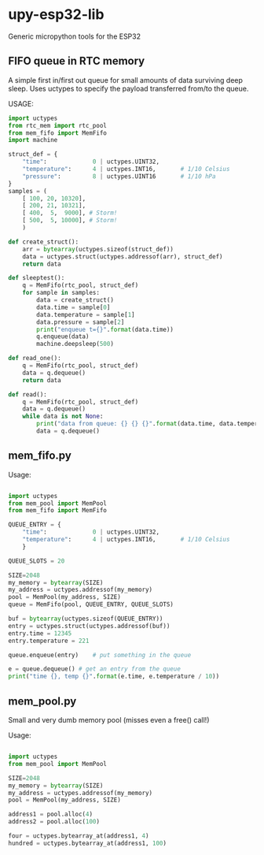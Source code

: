 # upy-esp32-lib

Generic micropython tools for the ESP32

## FIFO queue in RTC memory

A simple first in/first out queue for small amounts of data surviving deep sleep.
Uses uctypes to specify the payload transferred from/to the queue.

USAGE:
```python
import uctypes
from rtc_mem import rtc_pool
from mem_fifo import MemFifo
import machine

struct_def = {
    "time":             0 | uctypes.UINT32,
    "temperature":      4 | uctypes.INT16,       # 1/10 Celsius
    "pressure":         8 | uctypes.UINT16       # 1/10 hPa
}
samples = (
    [ 100, 20, 10320],
    [ 200, 21, 10321],
    [ 400,  5,  9000], # Storm!
    [ 500,  5, 10000], # Storm!
    )

def create_struct():
    arr = bytearray(uctypes.sizeof(struct_def))
    data = uctypes.struct(uctypes.addressof(arr), struct_def)
    return data

def sleeptest():
    q = MemFifo(rtc_pool, struct_def)
    for sample in samples:
        data = create_struct()
        data.time = sample[0]
        data.temperature = sample[1]
        data.pressure = sample[2]
        print("enqueue t={}".format(data.time))
        q.enqueue(data)
        machine.deepsleep(500)

def read_one():
    q = MemFifo(rtc_pool, struct_def)
    data = q.dequeue()
    return data

def read():
    q = MemFifo(rtc_pool, struct_def)
    data = q.dequeue()
    while data is not None:
        print("data from queue: {} {} {}".format(data.time, data.temperature, data.pressure) )
        data = q.dequeue()

```

## mem_fifo.py

Usage:
```python

import uctypes
from mem_pool import MemPool
from mem_fifo import MemFifo

QUEUE_ENTRY = {
    "time":             0 | uctypes.UINT32,
    "temperature":      4 | uctypes.INT16,       # 1/10 Celsius
    }

QUEUE_SLOTS = 20

SIZE=2048
my_memory = bytearray(SIZE)
my_address = uctypes.addressof(my_memory)
pool = MemPool(my_address, SIZE)
queue = MemFifo(pool, QUEUE_ENTRY, QUEUE_SLOTS)

buf = bytearray(uctypes.sizeof(QUEUE_ENTRY))
entry = uctypes.struct(uctypes.addressof(buf))
entry.time = 12345
entry.temperature = 221

queue.enqueue(entry)    # put something in the queue

e = queue.dequeue() # get an entry from the queue
print("time {}, temp {}".format(e.time, e.temperature / 10))

```

## mem_pool.py

Small and very dumb memory pool (misses even a free() call!)

Usage:
```python

import uctypes
from mem_pool import MemPool

SIZE=2048
my_memory = bytearray(SIZE)
my_address = uctypes.addressof(my_memory)
pool = MemPool(my_address, SIZE)

address1 = pool.alloc(4)
address2 = pool.alloc(100)

four = uctypes.bytearray_at(address1, 4)
hundred = uctypes.bytearray_at(address1, 100)

```
